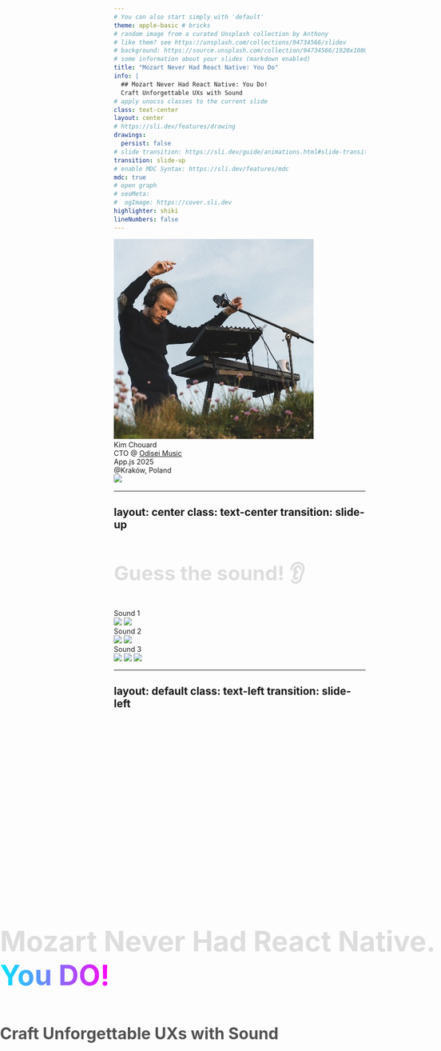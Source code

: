 ```yaml
---
# You can also start simply with 'default'
theme: apple-basic # bricks
# random image from a curated Unsplash collection by Anthony
# like them? see https://unsplash.com/collections/94734566/slidev
# background: https://source.unsplash.com/collection/94734566/1920x1080
# some information about your slides (markdown enabled)
title: "Mozart Never Had React Native: You Do"
info: |
  ## Mozart Never Had React Native: You Do!
  Craft Unforgettable UXs with Sound
# apply unocss classes to the current slide
class: text-center
layout: center
# https://sli.dev/features/drawing
drawings:
  persist: false
# slide transition: https://sli.dev/guide/animations.html#slide-transitions
transition: slide-up
# enable MDC Syntax: https://sli.dev/features/mdc
mdc: true
# open graph
# seoMeta:
#  ogImage: https://cover.sli.dev
highlighter: shiki
lineNumbers: false
---
```


<style>
.main-title {
  position: absolute;
  top: 50%;
  left: 50%;
  transform: translate(-50%, -50%);
  width: 100%;
  padding: 2rem;
}

.main-title h1 {
  /* background: linear-gradient(to right, #00E8FF, #FF00F7);
  -webkit-background-clip: text;
  -webkit-text-fill-color: transparent; */
  color: #ddd;
  font-size: 3.5rem !important;
  line-height: 1.2 !important;
  margin-bottom: 1.5rem !important;
  padding: 0.5rem 0;
}

.main-title h2 {
  font-size: 2rem !important;
  line-height: 1.4 !important;
  opacity: 0.75;
  padding: 0.5rem 0;
}

.emoji {
  -webkit-background-clip: initial !important;
  -webkit-text-fill-color: initial !important;
  display: inline-block;
}

.bold-gradient {
  background: linear-gradient(to right, #00E8FF, #FF00F7);
  -webkit-background-clip: text;
  -webkit-text-fill-color: transparent;
  font-weight: bold;
}

.text-gradient {
  background: linear-gradient(to right, #00E8FF, #FF00F7);
  -webkit-background-clip: text;
  -webkit-text-fill-color: transparent;
}

.bold-blue {
  color: #00E8FF;
}

.slide-title, h1 {
  color: #ddd;
  /* color: #00E8FF; */
  font-size: 2.5rem !important;
  margin-bottom: 2rem !important;
}

.mermaid-diagram {
  border: 2px solid;
  border-image: linear-gradient(to right, #00E8FF, #FF00F7) 1;
  border-radius: 8px;
  padding: 1rem;
}

.code-block {
  border: 2px solid;
  border-image: linear-gradient(to right, #00E8FF, #FF00F7) 1;
  border-radius: 8px;
}

/* Styles pour le diagramme de Venn */
.border-gradient {
  border-image: linear-gradient(45deg, #00E8FF, #FF00F7) 1;
}

.border-\[\#00E8FF\] {
  box-shadow: 0 0 15px rgba(0, 232, 255, 0.2);
}

.border-\[\#FF00F7\] {
  box-shadow: 0 0 15px rgba(255, 0, 247, 0.2);
}

.bg-\[\#00E8FF10\] {
  background: rgba(0, 232, 255, 0.05);
}

.bg-\[\#FF00F710\] {
  background: rgba(255, 0, 247, 0.05);
}

/* Style pour les listes du diagramme de Venn */
.venn-list {
  list-style: none;
  padding: 0;
  margin: 0;
}

.venn-list li {
  display: flex;
  gap: 0.5rem;
}

.venn-list.text-right li {
  justify-content: flex-end;
}

/* Styles pour les points négatifs */
.negative-point {
  opacity: 0.6;
  font-style: italic;
  position: relative;
  padding-left: 1.5em;
}

.negative-point::before {
  content: "🚫";
  position: absolute;
  left: 0;
}
</style>

<div class="main-title">
  <h1>Mozart Never Had React Native.<br />
  <span class="bold-gradient">You DO!</span></h1>
  <h2>Craft Unforgettable UXs with Sound</h2>
</div>

<div class="abs-bl ml-4 mb-4 flex items-center gap-4">
  <img src="/images/kim-profile.jpg" class="w-16 h-16 rounded-full" />
  <div class="flex flex-col">
    <div class="text-xl font-bold">Kim Chouard</div>
    <div class="text-sm opacity-75">
      CTO @ <a href="https://odiseimusic.com" target="_blank" class="text-blue-500 hover:underline">Odisei Music</a>
    </div>
  </div>
</div>

<div class="abs-br mr-4 mb-4 flex items-center gap-4">
  <div class="flex flex-col items-end">
    <div class="text-xl">App.js 2025</div> <!-- Update with actual date if known -->
    <div class="text-sm opacity-75">@Kraków, Poland</div> <!-- Update with actual venue if known -->
  </div>
  <img src="/images/appjsconf.webp" class="w-16 h-16 rounded-lg" />
</div>

---
layout: center
class: text-center
transition: slide-up
---

# Guess the sound! 👂

<audio ref="microwaveAudioRef" src="/microwave-ding.wav" preload="auto"></audio>
<audio ref="netflixAudioRef" src="/netflix-intro.mp3" preload="auto"></audio>
<!-- <audio ref="duolingoAudioRef" src="/iphone-lock.wav" preload="auto"></audio> -->
<audio ref="duolingoAudioRef" src="/duolingo-success-ting.m4a" preload="auto"></audio>

<div class="grid grid-cols-3 gap-20 mt-12">
  <div @click="$refs.netflixAudioRef?.pause(); if($refs.netflixAudioRef) $refs.netflixAudioRef.currentTime = 0; $refs.duolingoAudioRef?.pause(); if($refs.duolingoAudioRef) $refs.duolingoAudioRef.currentTime = 0; if($refs.microwaveAudioRef) $refs.microwaveAudioRef.currentTime = 0; $refs.microwaveAudioRef?.play()" class="flex flex-col items-center cursor-pointer p-2 hover:bg-white hover:bg-opacity-10 rounded-md transition-colors">
    <div class="text-2xl font-bold mb-4">Sound 1</div>
    <div class="flex gap-4 mt-5 relative">
      <img v-click src="/images/microwave.png" class="w-40 h-40 absolute top-0 left-0 z-99 pointer-events-none select-none" />
      <img src="/images/microwave.png" class="w-40 h-40 filter blur-lg pointer-events-none select-none" />
    </div>
  </div>
  <div @click="$refs.microwaveAudioRef?.pause(); if($refs.microwaveAudioRef) $refs.microwaveAudioRef.currentTime = 0; $refs.duolingoAudioRef?.pause(); if($refs.duolingoAudioRef) $refs.duolingoAudioRef.currentTime = 0; if($refs.netflixAudioRef) $refs.netflixAudioRef.currentTime = 0; $refs.netflixAudioRef?.play()" class="flex flex-col items-center cursor-pointer p-2 hover:bg-white hover:bg-opacity-10 rounded-md transition-colors">
    <div class="text-2xl font-bold mb-4">Sound 2</div>
    <div class="flex gap-4 mt-5 relative pointer-events-none select-none">
      <img v-click src="/images/Netflix_icon.svg" class="w-40 h-40 absolute top-0 left-0 z-99 pointer-events-none select-none" />
      <img src="/images/Netflix_icon.svg" class="w-40 h-40 filter blur-xl pointer-events-none select-none" />
    </div>
  </div>
  <div @click="$refs.microwaveAudioRef?.pause(); if($refs.microwaveAudioRef) $refs.microwaveAudioRef.currentTime = 0; $refs.netflixAudioRef?.pause(); if($refs.netflixAudioRef) $refs.netflixAudioRef.currentTime = 0; if($refs.duolingoAudioRef) $refs.duolingoAudioRef.currentTime = 0; $refs.duolingoAudioRef?.play()" class="flex flex-col items-center cursor-pointer p-2 hover:bg-white hover:bg-opacity-10 rounded-md transition-colors">
    <div class="text-2xl font-bold mb-4">Sound 3</div>
    <div class="flex gap-4 mt-5 relative">
      <img v-click src="/images/Duolingo-Logo.png" class="w-40 h-40 absolute top-0 left-0 z-50 pointer-events-none select-none" />
      <img v-click src="/images/duolingo-new-logo.png" class="w-40 h-40 absolute top-0 left-0 z-50 pointer-events-none select-none" />
      <img src="/images/Duolingo-Logo.png" class="w-40 h-40 filter blur-xl" />
    </div>
  </div>
</div>

<!--
Speaker Notes:

* "Let's have some fun before we dive in. Listen to these sounds and try to guess what they are."
* Crowd participation.
* End with: "You knew these sounds instantly. Why? Because sound is memory, emotion, identity."
-->

---
layout: default
class: text-left
transition: slide-left
---

<audio ref="iphoneRingtoneAudioRef" src="/iphone-original-ringtone.mp3" preload="auto" />
<audio ref="iphoneClicksAudioRef" src="/fake-iphone-sounds.mp3" preload="auto" />


<h1 @click="$refs.iphoneClicksAudioRef.currentTime = 0; $refs.iphoneClicksAudioRef.pause(); $refs.iphoneRingtoneAudioRef?.play()">🔊 🧠 The Power of Sound</h1>

<div class="flex-col gap-y-20">
<div v-click class="text-lg">

<h2 @click="$refs.iphoneRingtoneAudioRef.currentTime = 0; $refs.iphoneRingtoneAudioRef.pause(); $refs.iphoneClicksAudioRef?.play()"><strong class="bold-gradient">1. Microinteractions & Instant Feedback</strong></h2>

<ul>
  <li>Tiny sounds confirm actions > *feel* the interface.</li>
  <li v-click="5">Habit formation > better daily retention with sound.</li>
</ul>

</div>

<div v-click="2" />
<div v-click="[3,4]" class="absolute top-0 left-0 right-0 bottom-0">
  <img class="-rotate-15 scale-80 relative -top-20" src="images/troll.webp" @click="$refs.momentsAudioRef.currentTime = 0; $refs.momentsAudioRef.pause(); $refs.momentsAudioRef?.play()" />
</div>

<div v-click="6" class="text-lg">

## <strong class="bold-gradient">2. Ambient Sounds</strong>
  - Scene setting: Calm meditation cues, game immersion.
</div>

<div v-click="7" class="text-lg">

## <strong class="bold-gradient">3. Ear-cons</strong>

Instant brand recall > gets you into the "mood"

</div>
</div>

<!--
Speaker Notes:

* Humans process **auditory feedback faster** than visual cues. Sound also connects on a **deeper emotional level**.
* You didn't *see* anything, but you *felt* the story. **That's the power of sound!**
*   Start with the core assertion: "We actually process sound faster than visuals. And it hits us on a more emotional level."
* > *(Sound FX only skit: iPhone default ringtone → message notification tone → send message swish -> a LOT of message received swishes)*
* "And... \[call sounds] sorry... "Chérie"? Shit, not the right time honey. (mimicate hanging up). \[text sound] Excuse me, my baby is at home and... \[send swish] my bad. \[multiple receive swiches] (face become shocked) oh shit.
* I was kidding, this was all fake. I'm not texting anybody.
*  You didn't *see* anything, but I bet you could *picture* the whole scenario, maybe even *feel* a bit of the stress or urgency. That's the raw power of sound in storytelling and UX."
*   Click to reveal the first set of bullet points.
*   "So, why does this matter for our apps?"
*   **Microinteractions**: "Think about those tiny sounds – a toggle click, a message swoosh. They make the interface feel tangible, responsive. Our brains get that confirmation quicker through sound. Error sounds: Often faster than visual popups."
*   **Sonic Branding**: "Then there's sonic branding. Netflix's 'ta-dum' – you hear it, you know what's coming. It's like a logo for your ears – an 'earcon'. Or the sound of your mac startup. It's part of the experience. Studies show custom sounds significantly boost brand recall and user trust compared to generic OS tones. It's a worthwhile investment."
*   **Emotional Engagement**: "And the big one: emotion. Duolingo's little 'ding' for a correct answer? That's a dopamine hit. It makes you want to keep going. They've seen a 30% increase in daily retention when sound cues are on. Sound can set a mood, create immersion in games, or gently guide a user through a meditation app."
*   "Sound is the UX glue. It provides feedback, conveys brand, and enriches interactions, often subconsciously. It can elevate an app from good to unforgettable."
-->

---
layout: center
class: text-center
transition: slide-left
---

<h1 class="text-center text-white">Sound is the <strong class="bold-gradient">GLUE</strong> of your UX Design</h1>

<div class="flex w-full justify-center">
  <img v-click src="/images/salt-bae.gif" class="text-center flex" />
</div>


---
layout: center
transition: slide-down
---

<audio ref="momentsAudioRef" src="/a-few-moments-later.mp3" preload="auto"></audio>

# React Native + Audio = ...

<div v-click>
  <h2>Last year 👇</h2>
  <img src="/images/rn-audio-shit.png" class="text-center mt-3" />
</div>


<div v-click class="absolute top-0 left-0 right-0 bottom-0 overflow-hidden">
  <img class="-rotate-5" src="images/a-few-moments-later-meme.png" @click="$refs.momentsAudioRef.currentTime = 0; $refs.momentsAudioRef.pause(); $refs.momentsAudioRef?.play()" />
</div>

<!--
Speaker Notes:

* Call back to your 2024 talk: "I said the audio in RN sucked. The community took it personally."
* Set the stage for the two libs that fixed it.
-->

---
layout: default
transition: slide-left
---

# A basic example 🐐

<div class="grid grid-cols-2 gap-8">
  <div v-click class="flex flex-col items-center h-[80%] relative">
    <audio ref="goatSound" src="/chevre.mp3" preload="auto"></audio>
    <!-- Chrome-style browser bar -->
    <div class="w-[400px] bg-[#1B1B1F] rounded-t-xl overflow-hidden border-b border-gray-700 pb-2">
      <div class="flex items-center px-4 py-2 gap-2">
        <!-- Traffic lights -->
        <div class="flex gap-1.5">
          <div class="w-3 h-3 rounded-full bg-[#FF5F57]"></div>
          <div class="w-3 h-3 rounded-full bg-[#FFBD2E]"></div>
          <div class="w-3 h-3 rounded-full bg-[#28C840]"></div>
        </div>
        <!-- URL bar -->
        <div class="flex-1 bg-[#2B2B2F] rounded-md px-3 py-1 text-sm text-gray-400 flex items-center gap-2">
          <div class="w-4 h-4 text-gray-500">🔒</div>
          jesuisunechev.re
        </div>
      </div>
    </div>
    <div
      class="relative w-[400px] h-[400px] overflow-hidden cursor-pointer select-none"
    >
      <iframe
        v-click="7"
        src="http://localhost:8081"
        width="100%"
        height="100%"
        class="absolute top-0 left-0 z-99 cursor-pointer select-none"
        no-border
      />
      <img
        src="/images/chevre_de_verzasca.jpg"
        class="absolute inset-0 w-full h-full object-cover"
        @click="$refs.goatSound?.play()"
      />
      <!-- <div class="absolute inset-0 bg-black bg-opacity-30"></div> -->
    </div>
    <div v-click="2" class="w-[400px] bg-[#1B1B1F] rounded-b-xl overflow-hidden relative">
      <!-- Powered by text with slide-up animation -->
      <div class="px-4 py-3 text-center transform transition-all duration-700 ease-out translate-y-0">
        <div class="text-sm text-white opacity-90 mb-3">
          Powered by <strong class="text-gradient">expo-audio</strong>
        </div>
        <!-- iPhone-style home indicator -->
        <div class="flex justify-center mb-2">
          <div class="w-32 h-1 bg-white bg-opacity-30 rounded-full"></div>
        </div>
      </div>
    </div>
  </div>
  <v-click at="2">
  <div class="flex flex-col">

````md magic-move {lines: true}
```tsx {all|all|2|6-9|13|all}
// jesuisunechev.re, universally!! 🐐💨
import { useAudioPlayer } from 'expo-audio';
import { Image, Pressable } from 'react-native';

export default function GoatMeUp() {
  const player = useAudioPlayer({
    uri: require('./assets/chevre.mp3'),
    volume: 1.0,
  });

  return (
    <Pressable onPress={() => {
      player.play()
    }}>
      <Image
        source={require('./assets/chevre.jpg')}
        className="w-full h-full pointer-events-none"
        contentFit="cover"
      />
    </Pressable>
  );
}
```

```tsx {13-14|all}
// jesuisunechev.re, universally!! 🐐💨
import { useAudioPlayer } from 'expo-audio';
import { Image, Pressable } from 'react-native';

export default function GoatMeUp() {
  const player = useAudioPlayer({
    uri: require('./assets/chevre.mp3'),
    volume: 1.0,
  });

  return (
    <Pressable onPress={() => {
      if (player.paused) player.play()
      else player.seekTo(0)
    }}>
      <Image
        source={require('./assets/chevre.jpg')}
          className="w-full h-full pointer-events-none"
          contentFit="cover"
      />
    </Pressable>
  );
}
```
````
  </div>
  </v-click>
</div>

<!--
Speaker Notes:

* Tell your funny goat anecdote.
* Show **original web code**, then **expo-audio version in RN**.
* Highlight minimal code changes → universal audio!
-->


---
layout: default
transition: slide-up
---

# Audio + Animation 🐐💨


<div class="grid grid-cols-2 gap-8">
  <div class="flex flex-col items-center h-[80%]">
    <!-- Chrome-style browser bar -->
    <div class="w-[400px] bg-[#1B1B1F] rounded-t-xl overflow-hidden border-b border-gray-700 pb-2">
      <div class="flex items-center px-4 py-2 gap-2">
        <!-- Traffic lights -->
        <div class="flex gap-1.5">
          <div class="w-3 h-3 rounded-full bg-[#FF5F57]"></div>
          <div class="w-3 h-3 rounded-full bg-[#FFBD2E]"></div>
          <div class="w-3 h-3 rounded-full bg-[#28C840]"></div>
        </div>
        <!-- URL bar -->
        <div class="flex-1 bg-[#2B2B2F] rounded-md px-3 py-1 text-sm text-gray-400 flex items-center gap-2">
          <div class="w-4 h-4 text-gray-500">🔒</div>
          jesuisunechev.re
        </div>
      </div>
    </div>
    <div
      class="relative w-[400px] h-[400px] overflow-hidden cursor-pointer"
      @click="$refs.goatSound?.play()"
    >
      <iframe
        v-click="4"
        src="http://localhost:8081/goat-reanimated-press-in"
        width="100%"
        height="100%"
        class="absolute top-0 left-0 z-99"
        no-border
      />
      <iframe
        v-click.hide="4"
        src="http://localhost:8081/goat-reanimated-press-out"
        width="100%"
        height="100%"
        class="absolute top-0 left-0 z-1"
        no-border
      />
    </div>
    <div v-click="1" class="w-[400px] bg-[#1B1B1F] rounded-b-xl overflow-hidden relative">
      <!-- Powered by text with slide-up animation -->
      <div class="px-4 py-3 text-center transform transition-all duration-700 ease-out translate-y-0 relative">
        <div v-click-hide="3" class="text-sm text-white opacity-90 mb-3">
          Powered by <strong class="bold-gradient">NativeWind</strong> & <strong class="bold-gradient">Reanimated</strong>
        </div>
        <div v-click="3" class="absolute top-3 left-0 w-full text-sm text-white opacity-90">
          <strong class="bold-gradient">Timing</strong> is everything! ⏱️
        </div>
        <!-- iPhone-style home indicator -->
        <div class="flex justify-center mb-2">
          <div class="w-32 h-1 bg-white bg-opacity-30 rounded-full"></div>
        </div>
      </div>
    </div>
  </div>
  <v-click at="1">
    <div class="flex flex-col overflow-hidden">

````md magic-move {lines: true}
```tsx {all|14-15|all|all}
// Syncing animation with sound
import { useAudioPlayer } from 'expo-audio';
// (...)
export default function GoatMeUp() {

  const meeeeh = () => { if (player.paused) player.play() else player.seekTo(0) }

  return (
    <Pressable
      onPress={meeeeh}
    >
      <Image
        source={require('./assets/chevre.jpg')}
        className="(...) active:scale-110
        transition-transform duration-400 ease-in-out"
        contentFit="cover"
      />
    </Pressable>
  );
}
```

```tsx {10|all}
// Syncing animation with sound
import { useAudioPlayer } from 'expo-audio';
// (...)
export default function GoatMeUp() {
  const player = useAudioPlayer(...);
  const meeeeh = () => { if (player.paused) player.play() else player.seekTo(0) }

  return (
    <Pressable
      onPressIn={meeeeh}
    >
      <Image
        source={require('./assets/chevre.jpg')}
        className="(...) active:scale-110
        transition-transform duration-400 ease-in-out"
        contentFit="cover"
      />
    </Pressable>
  );
}
```
````
  </div>
  </v-click>
</div>

---
layout: center  
transition: slide-left
---

<h1 class="text-center">Performant code is <strong class="bold-gradient">NOT</strong> enough</h1>

<p v-click class="text-center">You're triggering sound <strong>on time</strong>... but you're still late 👀</p>

<img v-click src="images/goat-audio-waveforms.png" class="mt-4" />


---
layout: default
transition: slide-down
---

# Spice up the Audio 🌶️ 🐐

<h2 v-click>Using <code>react-native-audio-api</code></h2>
<h2 v-click class="mt-4 mb-10">👉 Based on the Web Audio API: <code>node-based</code> approach</h2>

<div v-click class="flex w-full items-center justify-center">
<div class="flex-1">

```mermaid
graph LR
    C1(📄 Audio File) --> C2((Buffer Source))
    C2 --> C3((🎚️ Gain Node))
    C3 --> C4{🔈 Output}

    style C1 fill:#1B1B1F,stroke:#FF00F7,color:#FF00F7
    style C2 fill:#1B1B1F,stroke:#ddd,color:#ddd
    style C3 fill:#1B1B1F,stroke:#ddd,color:#ddd
    style C4 fill:#1B1B1F,stroke:#00E8FF,color:#00E8FF
```
</div>
</div>

<!-- 
    style C1 fill:#1B1B1F,stroke:#A855F7,color:#A855F7
    style C2 fill:#1B1B1F,stroke:#00E8FF,color:#00E8FF
    style C3 fill:#1B1B1F,stroke:#FF00F7,color:#FF00F7 -->

---
layout: default
transition: slide-up
---

# Spicing up the Audio 🌶️ 🐐

<div class="grid grid-cols-2 gap-8">
  <div class="flex flex-col items-center h-[80%]">
    <!-- Chrome-style browser bar -->
    <div class="w-[400px] bg-[#1B1B1F] rounded-t-xl overflow-hidden border-b border-gray-700 pb-2">
      <div class="flex items-center px-4 py-2 gap-2">
        <!-- Traffic lights -->
        <div class="flex gap-1.5">
          <div class="w-3 h-3 rounded-full bg-[#FF5F57]"></div>
          <div class="w-3 h-3 rounded-full bg-[#FFBD2E]"></div>
          <div class="w-3 h-3 rounded-full bg-[#28C840]"></div>
        </div>
        <!-- URL bar -->
        <div class="flex-1 bg-[#2B2B2F] rounded-md px-3 py-1 text-sm text-gray-400 flex items-center gap-2">
          <div class="w-4 h-4 text-gray-500">🔒</div>
          jesuisunechev.re
        </div>
      </div>
    </div>
    <div
      class="relative w-[400px] h-[400px] overflow-hidden cursor-pointer select-none"
      @click="$refs.goatSound?.play()"
    >
      <iframe
        v-click="4"
        src="http://localhost:8081/goat-rn-audio-api-playback"
        width="100%"
        height="100%"
        class="absolute top-0 left-0 z-50"
        no-border
      />
      <iframe
        v-click.hide="4"
        src="http://localhost:8081/goat-rn-audio-api-basic"
        width="100%"
        height="100%"
        class="absolute top-0 left-0 z-1"
        no-border
      />
    </div>
    <div v-click="1" class="w-[400px] bg-[#1B1B1F] rounded-b-xl overflow-hidden relative">
      <!-- Powered by text with slide-up animation -->
      <div class="px-4 py-3 text-center transform transition-all duration-700 ease-out translate-y-0">
        <div class="text-sm text-white opacity-90 mb-3">
          Powered by <strong class="bold-gradient">react-native-audio-api</strong>
        </div>
        <!-- iPhone-style home indicator -->
        <div class="flex justify-center mb-2">
          <div class="w-32 h-1 bg-white bg-opacity-30 rounded-full"></div>
        </div>
      </div>
    </div>
  </div>
  <v-click at="1">
    <div class="flex flex-col overflow-hidden">

````md magic-move {lines: true}
```tsx {all|3-11|13-20|all}
export default function GoatMeUp() {
  // (...)
  useEffect(() => {
    audioContextRef.current = new AudioContext();
    const soundRes = await fetch(require('./assets/chevre.mp3'));
    const arrayBuffer = await response.arrayBuffer();
    audioContextRef.current.decodeAudioData(arrayBuffer)
      .then((decodedBuffer) => {
        audioBufferRef.current = decodedBuffer;
      })
  });
  // (...)
  const meeeeh = () => {
    // (+ stop old playerNode)
    const playerNode = await audioContext
      .createBufferSource();
    playerNode.buffer = audioBuffer;
    playerNode.connect(audioContext.destination);
    playerNode.start();
  }
  // (...)
}
```

```tsx {6-7|all}
export default function GoatMeUp() {
  // (...)
  const panGesture = Gesture.Pan()
    .onUpdate((event) => {
      // (...)
      playerNodeRef.current.playbackRate.value = 
        calculatePlaybackRate(event.x, containerWidth);
      // (...)
    });
  // (...)
}
```

````
  </div>
  </v-click>
</div>

---
layout: default
transition: slide-left
---

# 🗣️ Speed VS Pitch

<div class="grid grid-cols-2 gap-8">
  <div class="flex flex-col items-center h-[80%] relative">
    <div
      v-click.hide="1"
      class="absolute top-0 left-0 w-[400px] h-[230px] overflow-hidden cursor-pointer select-none z-10"
    >
      <img
        src="/images/op-overtheshoulder.jpg"
        class="absolute inset-0 w-full h-full object-contain"
      />
    </div>
    <!-- Chrome-style browser bar -->
    <div v-click="1" class="w-[400px] bg-[#1B1B1F] rounded-t-xl overflow-hidden border-b border-gray-700 pb-2 z-99">
      <div class="flex items-center px-4 py-2 gap-2">
        <!-- Traffic lights -->
        <div class="flex gap-1.5">
          <div class="w-3 h-3 rounded-full bg-[#FF5F57]"></div>
          <div class="w-3 h-3 rounded-full bg-[#FFBD2E]"></div>
          <div class="w-3 h-3 rounded-full bg-[#28C840]"></div>
        </div>
        <!-- URL bar -->
        <div class="flex-1 bg-[#2B2B2F] rounded-md px-3 py-1 text-sm text-gray-400 flex items-center gap-2">
          <div class="w-4 h-4 text-gray-500">🔒</div>
          play.odiseimusic.com
        </div>
      </div>
    </div>
    <div
      v-click="1"
      class="relative w-[400px] h-[230px] overflow-hidden cursor-pointer select-none z-99"
    >
      <img
        src="/images/op-demo-mobile.gif"
        class="absolute inset-0 w-full h-full object-contain"
      />
    </div>
  </div>
  <v-click at="2">
    <div class="flex flex-col overflow-hidden">

```tsx {all|all|6|all}
export default function GoatMeUp() {
  // (...)
  const meeeeh = () => {
    const playerNode = await audioContext
      .createBufferSource({
        pitchCorrection: true,
      });
    // (...)
  }
  // (...)
}
```

  </div>
  </v-click>

  TODO: add signalsmith mention
</div>

---
layout: default
transition: slide-down
---

# Getting Musical 🐐🎶

<div class="flex w-full items-center justify-center relative">
<div v-click.hide="1" class="flex-1">

```mermaid
graph LR
    C1(📄 Audio File) --> C2((Buffer Source))
    C2 --> C3((🎚️ Gain Node))
    C3 --> C4{🔈 Output}

    style C1 fill:#1B1B1F,stroke:#FF00F7,color:#FF00F7
    style C2 fill:#1B1B1F,stroke:#ddd,color:#ddd
    style C3 fill:#1B1B1F,stroke:#ddd,color:#ddd
    style C4 fill:#1B1B1F,stroke:#00E8FF,color:#00E8FF
```
</div>


<div v-click class="absolute top-0 left-0 w-full">

```mermaid
graph LR
    C1(📄 Audio File) --> C2((Buffer Source))
    C2 --> C3((🎚️ Gain Node))
    C3 --> C4{🔈 Output}

    %% LFO Chain for Tremolo
    T4(OscillatorNode<br/>🌊 LFO Sine Wave<br/><i>0.1-20 Hz</i>) --> T5(GainNode<br/>📈 LFO Depth Control<br/><i>0-100%</i>)
    T5 -.->|Modulates| C3

    style C1 fill:#1B1B1F,stroke:#FF00F7,color:#FF00F7
    style C2 fill:#1B1B1F,stroke:#ddd,color:#ddd
    style C3 fill:#1B1B1F,stroke:#ddd,color:#ddd
    style C4 fill:#1B1B1F,stroke:#00E8FF,color:#00E8FF
    style T4 fill:#1B1B1F,stroke:#A855F7,color:#A855F7
    style T5 fill:#1B1B1F,stroke:#A855F7,color:#A855F7
```
</div>
</div>



---
layout: default
transition: slide-left
---

# Getting Musical 🐐🎶

<div class="grid grid-cols-2 gap-8">
  <div class="flex flex-col items-center h-[80%]">
    <audio ref="goatSound" src="/chevre.mp3" preload="auto"></audio>
    <!-- Chrome-style browser bar -->
    <div class="w-[400px] bg-[#1B1B1F] rounded-t-xl overflow-hidden border-b border-gray-700 pb-2">
      <div class="flex items-center px-4 py-2 gap-2">
        <!-- Traffic lights -->
        <div class="flex gap-1.5">
          <div class="w-3 h-3 rounded-full bg-[#FF5F57]"></div>
          <div class="w-3 h-3 rounded-full bg-[#FFBD2E]"></div>
          <div class="w-3 h-3 rounded-full bg-[#28C840]"></div>
        </div>
        <!-- URL bar -->
        <div class="flex-1 bg-[#2B2B2F] rounded-md px-3 py-1 text-sm text-gray-400 flex items-center gap-2">
          <div class="w-4 h-4 text-gray-500">🔒</div>
          jesuisunechev.re
        </div>
      </div>
    </div>
    <div
      class="relative w-[400px] h-[400px] overflow-hidden cursor-pointer select-none opacity-100"
    >
      <iframe
        src="http://localhost:8081/goat-rn-audio-api-playback-and-effects"
        width="100%"
        height="100%"
        class="absolute top-0 left-0 z-99 opacity-100"
        no-border
      />
    </div>
    <div class="w-[400px] bg-[#1B1B1F] rounded-b-xl overflow-hidden relative">
      <!-- Powered by text with slide-up animation -->
      <div class="px-4 py-3 text-center transform transition-all duration-700 ease-out translate-y-0">
        <div class="text-sm text-white opacity-90 mb-3">
          Powered by <strong class="bold-gradient">react-native-audio-api</strong>
        </div>
        <!-- iPhone-style home indicator -->
        <div class="flex justify-center mb-2">
          <div class="w-32 h-1 bg-white bg-opacity-30 rounded-full"></div>
        </div>
      </div>
    </div>
  </div>
  <!-- <v-click at="1"> -->
  <div class="flex flex-col overflow-hidden">

```tsx {all|5-10|all}
export default function GoatMeUp() {
  // (...)
  const meeeeh = () => {
    // (...)
    const lfoNode = audioContext.createOscillator();
    lfoNode.type = 'sine';
    const lfoGain = audioContext.createGain();
    // (...)
    lfoNode.connect(lfoGain);
    lfoGain.connect(mainGain.gain);
    // (...)
  }
  // (...)
}
```

  </div>
<!-- </v-click> -->
</div>

---
layout: default
transition: slide-up
---

# Bringing Audio back to the UI 🐐📊

<div class="grid grid-cols-2 gap-8">
  <div class="flex flex-col items-center h-[80%]">
    <audio ref="goatSound" src="/chevre.mp3" preload="auto"></audio>
    <!-- Chrome-style browser bar -->
    <div class="w-[400px] bg-[#1B1B1F] rounded-t-xl overflow-hidden border-b border-gray-700 pb-2">
      <div class="flex items-center px-4 py-2 gap-2">
        <!-- Traffic lights -->
        <div class="flex gap-1.5">
          <div class="w-3 h-3 rounded-full bg-[#FF5F57]"></div>
          <div class="w-3 h-3 rounded-full bg-[#FFBD2E]"></div>
          <div class="w-3 h-3 rounded-full bg-[#28C840]"></div>
        </div>
        <!-- URL bar -->
        <div class="flex-1 bg-[#2B2B2F] rounded-md px-3 py-1 text-sm text-gray-400 flex items-center gap-2">
          <div class="w-4 h-4 text-gray-500">🔒</div>
          jesuisunechev.re
        </div>
      </div>
    </div>
    <div
      class="relative w-[400px] h-[400px] overflow-hidden cursor-pointer select-none"
      @click="$refs.goatSound?.play()"
    >
      <iframe
        src="http://localhost:8081/goat-rn-audio-api-visual"
        width="100%"
        height="100%"
        class="absolute top-0 left-0 z-1"
        no-border
      />
    </div>
    <div class="w-[400px] bg-[#1B1B1F] rounded-b-xl overflow-hidden relative">
      <!-- Powered by text with slide-up animation -->
      <div class="px-4 py-3 text-center transform transition-all duration-700 ease-out translate-y-0">
        <div class="text-sm text-white opacity-90 mb-3">
          Powered by <strong class="bold-gradient">react-native-audio-api</strong>
        </div>
        <!-- iPhone-style home indicator -->
        <div class="flex justify-center mb-2">
          <div class="w-32 h-1 bg-white bg-opacity-30 rounded-full"></div>
        </div>
      </div>
    </div>
  </div>
  <v-click at="1">
    <div class="flex flex-col overflow-hidden">

```tsx {all|4-10|13-20|22|all}
export default function DessineMoiUneChevre() {
  useEffect(() => {
    // (...)
    analyzerRef.current = audioContextRef.current
      .createAnalyser();
    analyzerRef.current.fftSize = FFT_SIZE;
    analyzerRef.current.smoothingTimeConstant = 0.8;

    analyzerRef.current.connect(audioContextRef.current
      .destination);
  }
  // (...)
  requestAnimationFrame(() => {
    const frequencyArrayLength = analyzerRef.current
      .frequencyBinCount;

    const freqsArray = new Uint8Array(frequencyArrayLength);
    analyzerRef.current.getByteFrequencyData(freqsArray);
    // (...)
  });
  // (...)
  <FrequencyChart data={freqsArray} dataSize={FFT_SIZE / 2} />
  // (...)
}
```
  </div>
  </v-click>
</div>

<!--
Speaker Notes:

* Now, you might be tired of hearing Goat sounds, and trust me, I feel you. My wife that was next to me as I prepared some of this hearing goat sound in loop probably think this conference is just a joke
* In the intro I told you that there is 2 big families of sound: the interaction based, short and snappy ; and the more contextual / scene setting one. 
* => So let's see if we can set the stage here to feel like we're in the mountain area of France. And I want to show you that it's not just about hearing the sounds, but it also can feed back into the UI world. 
* [demo of the sound waves: 1 as bars on top + Skia integration to "mask" the image]
* !! => talk about how to use this in AI apps, etc.

-->

---
layout: center
transition: slide-down
---

<iframe
  no-border
  src="https://meloskia.chouard.kim/"
  class="absolute top-0 left-0 bottom-0 right-0 w-full h-full z-10 pt-22"
  style="transform: scale(0.6); transform-origin: top left; width: 167%; height: 167%;"
  height="100%"
/>

<!-- Chrome-style browser bar -->
<div class="bg-[#1B1B1F] absolute top-0 left-0 w-full overflow-hidden border-b border-gray-700 z-99">
  <div class="flex items-center px-3 py-2 gap-3">
    <!-- Traffic lights -->
    <div class="flex gap-2">
      <div class="w-3 h-3 rounded-full bg-[#FF5F57]"></div>
      <div class="w-3 h-3 rounded-full bg-[#FFBD2E]"></div>
      <div class="w-3 h-3 rounded-full bg-[#28C840]"></div>
    </div>
    <!-- URL bar -->
    <div class="flex-1 bg-[#2B2B2F] rounded-md px-4 py-2 text-sm text-gray-400 flex items-center gap-2">
      <div class="w-4 h-4 text-gray-500">🔒</div>
      https://meloskia.chouard.kim
    </div>
  </div>
</div>
  
<!-- GitHub CTA banner -->
<div v-click class="absolute -bottom-2 -right-2 bg-black border border-[#111] rounded-lg p-4 flex items-center gap-4 shadow-lg z-99 max-w-sm">
  <!-- Content -->
  <div class="flex-1">
    <div class="text-white font-semibold text-sm mb-1 flex items-center gap-2">
      <svg class="w-4 h-4" fill="currentColor" viewBox="0 0 24 24">
        <path d="M12 0c-6.626 0-12 5.373-12 12 0 5.302 3.438 9.8 8.207 11.387.599.111.793-.261.793-.577v-2.234c-3.338.726-4.033-1.416-4.033-1.416-.546-1.387-1.333-1.756-1.333-1.756-1.089-.745.083-.729.083-.729 1.205.084 1.839 1.237 1.839 1.237 1.07 1.834 2.807 1.304 3.492.997.107-.775.418-1.305.762-1.604-2.665-.305-5.467-1.334-5.467-5.931 0-1.311.469-2.381 1.236-3.221-.124-.303-.535-1.524.117-3.176 0 0 1.008-.322 3.301 1.23.957-.266 1.983-.399 3.003-.404 1.02.005 2.047.138 3.006.404 2.291-1.552 3.297-1.23 3.297-1.30.653 1.653.242 2.874.118 3.176.77.84 1.235 1.911 1.235 3.221 0 4.609-2.807 5.624-5.479 5.921.43.372.823 1.102.823 2.222v3.293c0 .319.192.694.801.576 4.765-1.589 8.199-6.086 8.199-11.386 0-6.627-5.373-12-12-12z"/>
      </svg>
      View Source
    </div>
    <div class="text-[#7d8590] text-xs mb-3">
      Check the GitHub repo!
    </div>
    <!-- QR Code -->
    <div class="flex-shrink-0">
      <div class="w-30 h-30 bg-white rounded-md p-1 flex items-center justify-center">
        <img src="/images/meloskia-gh-qr.png" class="w-full h-full object-contain" />
      </div>
    </div>
  </div>
</div>

---
transition: slide-left
---

# Audio in React Native

<div class="grid grid-cols-2 gap-8">
  <div v-click="1" class="flex flex-col">
    <h3 class="text-xl font-bold mb-2 text-[#00E8FF]">Simple Use Cases</h3>
    <a class="display-block p-4 bg-[#1B1B1F] rounded-xl z-50" href="https://docs.expo.dev/versions/latest/sdk/audio/" target="_blank">
      <div class="font-bold mb-1 text-[#00E8FF]">expo-audio</div>
      <ul class="space-y-1 text-sm">
        <li>✨ Play sounds (effects, music)</li>
        <li>🎙️ Record audio</li>
        <li>🔊 Basic controls (volume, pitch)</li>
        <li>📱 Easy cross-platform setup</li>
      </ul>
    </a>
    <div v-click="2" class="p-4 pt-7 bg-[#1B1B1F] rounded-xl border-t-2 border-[#00E8FF] border-opacity-30 -mt-4 z-1">
      <div class="flex items-center justify-between">
        <div class="flex items-center gap-3">
          <img src="/images/alan-hughes.jpg" class="w-10 h-10 rounded-full object-cover" />
          <div>
            <div class="text-sm font-semibold text-white">Alan Hughes</div>
            <div class="text-xs text-[#00E8FF] opacity-75">Main Contributor</div>
          </div>
        </div>
        <div class="flex justify-center items-center">
          <img src="/images/expo-white.svg" class="w-12 h-12 object-contain opacity-80" />
        </div>
      </div>
    </div>
  </div>

  <div v-click="3" class="flex flex-col">
    <h3 class="text-xl font-bold mb-2 text-[#FF00F7]">Complex Use Cases</h3>
    <a class="display-block p-4 bg-[#1B1B1F] rounded-xl z-50" href="https://docs.swmansion.com/react-native-audio-api/" target="_blank">
      <div class="font-bold mb-1 text-[#FF00F7]">react-native-audio-api</div>
      <ul class="space-y-1 text-sm">
        <li>🎹 Audio synthesis</li>
        <li>🎛️ Audio effects (filters, delay)</li>
        <li>⚡️ Ultra-low latency</li>
        <li>🔄 Precise synchronization</li>
      </ul>
    </a>
    <div v-click="4" class="p-4 pt-7 bg-[#1B1B1F] rounded-xl border-t-2 border-[#FF00F7] border-opacity-30 -mt-4 z-1">
      <div class="flex items-center justify-between">
        <div class="flex items-center gap-3">
          <img src="/images/michal-sek.jpg" class="w-10 h-10 rounded-full object-cover" />
          <div>
            <div class="text-sm font-semibold text-white">Michał Sęk</div>
            <div class="text-xs text-[#FF00F7] opacity-75">Lib Creator</div>
          </div>
        </div>
        <div class="flex justify-center items-center">
          <img src="/images/swm-white.svg" class="w-12 h-12 object-contain opacity-80" />
        </div>
      </div>
      <!-- Secondary contributors -->
      <div class="flex-col space-y-2 mt-3 justify-between items-center">
        <!-- Michał Dydek -->
        <div class="flex items-center gap-3">
          <img src="/images/michal-dydek.png" class="w-8 h-8 rounded-full object-cover" />
          <div>
            <div class="text-xs font-medium text-white">Michał Dydek</div>
          </div>
        </div>
        <!-- Maciej Makowski -->
        <div class="flex items-center gap-3">
          <img src="/images/maciej.png" class="w-8 h-8 rounded-full object-cover" />
          <div>
            <div class="text-xs font-medium text-white">Maciej Makowski</div>
          </div>
        </div>
      </div>
    </div>
  </div>
</div>

---
layout: center
class: text-left
transition: slide-up
---

# <span class="text-green-500">Audio UX Good Practice 👌</span>

<div class="space-y-6 text-lg mt-6">
  <h2 v-click>Coherence & Simplicity</h2>
  <h2 v-click>Timing is everything</h2>
  <h2 v-click>Respect the user's context</h2>
  <!-- <h2 v-click>No Unwanted Autoplay<br />
  <span class="font-light text-gray text-lg">(don't be that Chrome tab!)</span></h2> -->
</div>

<!--
Speaker Notes:

* Coherence: talk about cultural context : green vs red, bell sound perception, etc.
* Simplicity: less is more. Use it wisely
* Timing: as we saw, when you trigger the sounds and look at your sounds!!
* Context: don't take over the user's music or podcast. 

-->

---
layout: default
transition: slide-left
---

# What's Next?

<div class="space-y-10">
  <h2 v-click>🚢 Let's make <code>react-native-audio-api</code> production-ready!</h2>
  <h2 v-click>🧰 Higher level Audio libs</h2>
  <h2 v-click>🎙️ ➡️ 🎷 We're building an <code>Audio2MIDI</code> engine for <a href="https://play.odiseimusic.com" target="_blank">Odisei Play</a><br />
  <span v-click="4" class="text-gray block mt-2">👉 You're a RN Ninja and want to be more <em>saaaxy</em>? Let's collaborate 🕺</span></h2>
</div>

<!--
Speaker Notes:

* Libs: 🧰 **Build a Sound/UX component library**: Imagine `@react-native-ui-sounds`
-->


---
layout: center
class: text-center
transition: slide-up
---

<audio ref="goatSound" src="/chevre.mp3" preload="auto"></audio>
<audio ref="finalTechStackSound" src="/the-final-tech-stack.mp3" preload="auto"></audio>

<!-- <iframe
  v-click="4"
  no-border
  src="https://meloskia.chouard.kim/"
  class="absolute top-0 left-0 bottom-0 right-0 w-full h-full z-10 pt-10"
  style="transform: scale(0.6); transform-origin: top left; width: 167%; height: 167%;"
  height="100%"
/> -->

<div class="absolute top-0 left-0 right-0 bottom-0 z-99">
  <div class="relative top-35">
    <h1 v-click="2" class="text-white !mb-4"  @click="$refs.finalTechStackSound?.play()">Next time you add a button…</h1>
    <h1 v-click="3" class="bold-gradient" @click="$refs.goatSound?.play()">Give it a voice!</h1>
  </div>
  <div class="flex abs-bl w-full pb-5 gap-8 justify-between items-end">
    <!-- Contact Section -->
    <div class="flex-1 relative flex-grow-0 ml-5">
      <!-- Keep in touch bubble -->
      <div class="absolute -top-19 left-3 z-10">
        <img src="/images/keep-in-touch.svg" class="w-32 h-auto" />
      </div>
      <div class="bg-[#1B1B1F] rounded-xl p-6 pt-8">
        <div class="space-y-3">
          <!-- Email -->
          <div class="flex items-center gap-3">
            <div class="w-6 h-6">💌</div>
            <a href="mailto:kim@odiseimusic.com" target="_blank" class="text-blue-500 hover:underline">
              kim@odiseimusic.com
            </a>
          </div>
          <!-- Twitter/X -->
          <div class="flex items-center gap-3">
            <img src="/images/x.svg" class="w-6 h-6" />
            <a href="https://twitter.com/kimchouard" target="_blank" class="text-blue-500 hover:underline">
              @kimchouard
            </a>
          </div>
        </div>
      </div>
    </div>
    <!-- Odisei Play Section -->
    <div v-click="1" class="flex-1 relative flex-grow-0 mr-5">
      <!-- Odisei Play Logo -->
      <div class="absolute -top-12 left-1/2 transform -translate-x-1/2 z-10 -ml-5">
        <img src="/images/odisei-play-logo_sq.png" class="w-20 h-20 rounded-xl object-cover shadow-lg" />
      </div>
      <div class="flex bg-[#1B1B1F] rounded-xl p-6 pt-12 pl-18">
        <!-- QR Code -->
        <div class="flex-shrink-0 absolute top-5 -left-16">
          <div class="w-28 h-28 bg-white rounded-lg flex items-center justify-center">
            <img src="images/op-qr.png" />
          </div>
        </div> 
        <!-- Content -->
        <div class="flex-col">   
          <div class="text-xl font-bold mb-4 text-center">Learn the Sax 🎷🔥</div>     
          <!-- <div class="flex items-center gap-4"> 
            <div class="text-xs text-gray-400 text-left">
              Master the saxophone with AI-powered lessons
            </div>
          </div> -->
          <div class="text-gray-300 mb-2">
            <a href="https://play.odiseimusic.com" target="_blank" class="text-blue-500 hover:underline">
              play.odiseimusic.com
            </a>
          </div>
        </div>
      </div>
    </div>
  </div>
</div>